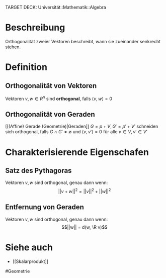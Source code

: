 TARGET DECK: Universität::Mathematik::Algebra

# Beschreibung
Orthogonalität zweier Vektoren beschreibt, wann sie zueinander senkrecht stehen.

# Definition
## Orthogonalität von Vektoren
Vektoren $v, w \in R^n$ sind **orthogonal**, falls $\langle v, w\rangle = 0$

## Orthogonalität von Geraden
[[(Affine) Gerade (Geometrie)|Geraden]] $G = p+V, G' = p'+V'$ schneiden sich orthogonal, falls $G \cap G' \neq \emptyset$ und $\langle v, v'\rangle = 0$ für alle $v \in V, v' \in V'$

# Charakterisierende Eigenschafen
## Satz des Pythagoras
Vektoren $v, w$ sind orthogonal, genau dann wenn:
$$||v+w||^2=||v||^2+||w||^2$$

## Entfernung von Geraden
Vektoren $v, w$ sind orthogonal, genau dann wenn:
$$||w|| = d(w, \R v)$$

# Siehe auch
- [[Skalarprodukt]]








$\newcommand{\Q}{\mathbb Q}$
$\newcommand{\R}{\mathbb R}$
$\newcommand{\C}{\mathbb C}$
$\newcommand{\F}{\mathbb F}$
$\newcommand{\Z}{\mathbb Z}$
$\newcommand{\N}{\mathbb N}$
$\newcommand{\a}{\alpha}$

#Geometrie



